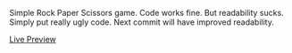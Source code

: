 Simple Rock Paper Scissors game.
Code works fine. But readability sucks. Simply put really ugly code.
Next commit will have improved readability.

[Live Preview](https://shiddeshwar.github.io/rock-paper-scissors/)
